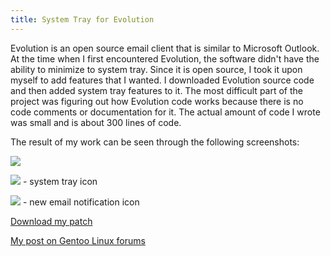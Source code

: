 ```yaml
---
title: System Tray for Evolution
---
```

Evolution is an open source email client that is similar to Microsoft Outlook.
At the time when I first encountered Evolution, the software didn't have the
ability to minimize to system tray. Since it is open source, I took it upon
myself to add features that I wanted. I downloaded Evolution source code and
then added system tray features to it. The most difficult part of the project
was figuring out how Evolution code works because there is no code comments or
documentation for it. The actual amount of code I wrote was small and is about
300 lines of code.

The result of my work can be seen through the following screenshots:

![](http://www.dannysu.com/wp-content/uploads/2011/03/evolution.systray.jpg)

![](http://www.dannysu.com/wp-content/uploads/2011/03/systray.jpg) - system tray icon

![](http://www.dannysu.com/wp-content/uploads/2011/03/new.email_.jpg) - new email notification icon

[Download my patch](http://www.dannysu.com/wp-content/uploads/2011/03/evolution.systray.patch.zip)

[My post on Gentoo Linux forums](http://forums.gentoo.org/viewtopic.php?t=254338)
